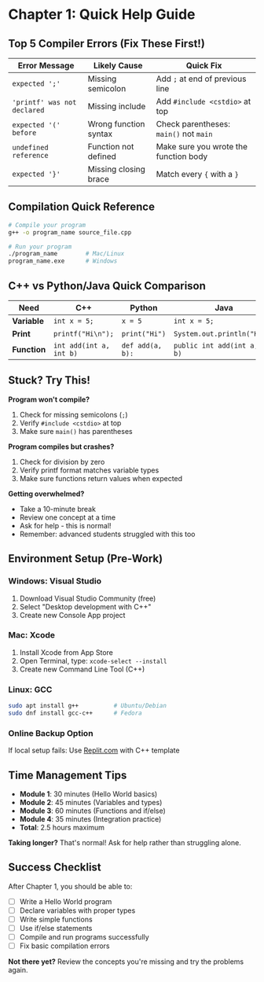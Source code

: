 # Chapter 1: Quick Help Guide

## Top 5 Compiler Errors (Fix These First!)

| Error Message | Likely Cause | Quick Fix |
|--------------|--------------|-----------|
| `expected ';'` | Missing semicolon | Add `;` at end of previous line |
| `'printf' was not declared` | Missing include | Add `#include <cstdio>` at top |
| `expected '(' before` | Wrong function syntax | Check parentheses: `main()` not `main` |
| `undefined reference` | Function not defined | Make sure you wrote the function body |
| `expected '}'` | Missing closing brace | Match every `{` with a `}` |

## Compilation Quick Reference

```bash
# Compile your program
g++ -o program_name source_file.cpp

# Run your program
./program_name        # Mac/Linux
program_name.exe      # Windows
```

## C++ vs Python/Java Quick Comparison

| Need | C++ | Python | Java |
|------|-----|--------|------|
| **Variable** | `int x = 5;` | `x = 5` | `int x = 5;` |
| **Print** | `printf("Hi\n");` | `print("Hi")` | `System.out.println("Hi");` |
| **Function** | `int add(int a, int b)` | `def add(a, b):` | `public int add(int a, int b)` |

## Stuck? Try This!

**Program won't compile?**
1. Check for missing semicolons (`;`)
2. Verify `#include <cstdio>` at top
3. Make sure `main()` has parentheses

**Program compiles but crashes?**
1. Check for division by zero
2. Verify printf format matches variable types
3. Make sure functions return values when expected

**Getting overwhelmed?**
- Take a 10-minute break
- Review one concept at a time
- Ask for help - this is normal!
- Remember: advanced students struggled with this too

## Environment Setup (Pre-Work)

### Windows: Visual Studio
1. Download Visual Studio Community (free)
2. Select "Desktop development with C++"
3. Create new Console App project

### Mac: Xcode  
1. Install Xcode from App Store
2. Open Terminal, type: `xcode-select --install`
3. Create new Command Line Tool (C++)

### Linux: GCC
```bash
sudo apt install g++          # Ubuntu/Debian
sudo dnf install gcc-c++      # Fedora
```

### Online Backup Option
If local setup fails: Use [Replit.com](https://replit.com) with C++ template

## Time Management Tips

- **Module 1**: 30 minutes (Hello World basics)
- **Module 2**: 45 minutes (Variables and types)  
- **Module 3**: 60 minutes (Functions and if/else)
- **Module 4**: 35 minutes (Integration practice)
- **Total**: 2.5 hours maximum

**Taking longer?** That's normal! Ask for help rather than struggling alone.

## Success Checklist

After Chapter 1, you should be able to:
- [ ] Write a Hello World program
- [ ] Declare variables with proper types
- [ ] Write simple functions
- [ ] Use if/else statements
- [ ] Compile and run programs successfully
- [ ] Fix basic compilation errors

**Not there yet?** Review the concepts you're missing and try the problems again.